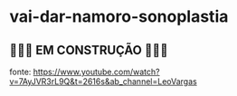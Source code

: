 # vai-dar-namoro-sonoplastia

## 🚧🚧🚧 EM CONSTRUÇÃO 🚧🚧🚧 ##

fonte: https://www.youtube.com/watch?v=7AyJVR3rL9Q&t=2616s&ab_channel=LeoVargas
